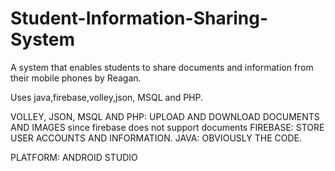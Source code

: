 # Student-Information-Sharing-System
A system that enables students to share documents and information from their mobile phones by Reagan.

Uses java,firebase,volley,json, MSQL and PHP.

VOLLEY, JSON, MSQL AND PHP: UPLOAD AND DOWNLOAD DOCUMENTS AND IMAGES since firebase does not support documents
FIREBASE: STORE USER ACCOUNTS AND INFORMATION.
JAVA: OBVIOUSLY THE CODE.

PLATFORM: ANDROID STUDIO


